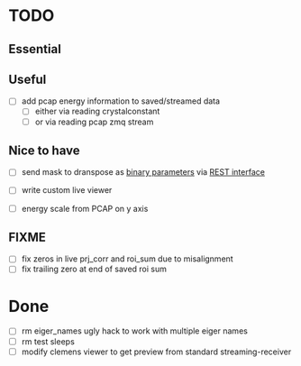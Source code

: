 # TODO

## Essential

## Useful
 - [ ] add pcap energy information to saved/streamed data
     - [ ] either via reading crystalconstant
     - [ ] or via reading pcap zmq stream

## Nice to have
 - [ ] send mask to dranspose as [binary parameters](https://gitlab.maxiv.lu.se/scisw/daq-modules/dranspose/-/blob/main/tests/test_replay.py#L202) via [REST interface](https://gitlab.maxiv.lu.se/scisw/daq-modules/dranspose/-/blob/main/tests/test_parameters.py#L114)
 - [ ] write custom live viewer
 - [ ] energy scale from PCAP on y axis


## FIXME
 - [ ] fix zeros in live prj_corr and roi_sum due to misalignment
 - [ ] fix trailing zero at end of saved roi sum

# Done
 - [ ] rm eiger_names ugly hack to work with multiple eiger names
 - [ ] rm test sleeps
 - [ ] modify clemens viewer to get preview from standard streaming-receiver
